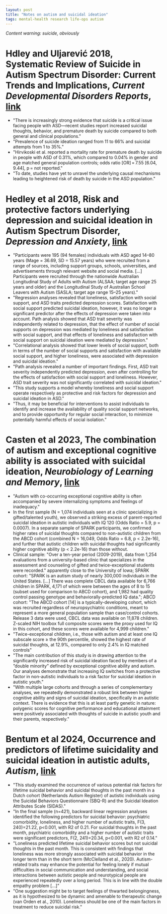 ```yaml
---  
layout: post  
title: "Notes on autism and suicidal ideation"  
tags: mental-health research life-ops autism  
---  
```


*Content warning: suicide, obviously*  

# Hdley and Uljarević 2018, Systematic Review of Suicide in Autism Spectrum Disorder: Current Trends and Implications, *Current Developmental Disorders Reports*, [link](https://link.springer.com/article/10.1007/s40474-018-0133-6)  
- "There is increasingly strong evidence that suicide is a critical issue facing people with ASD—recent studies report increased suicidal thoughts, behavior, and premature death by suicide compared to both general and clinical populations."    
- "Prevalence of suicide ideation ranged from 11 to 66% and suicidal attempts from 1 to 35%."  
- "Hirvikoski et al. reported a mortality rate for premature death by suicide in people with ASD of 0.31%, which compared to 0.04% in gender and age matched general population controls; odds ratio [OR] = 7.55 [6.04, 9.44], p = not reported."  
- "To date, studies have yet to unravel the underlying causal mechanisms leading to heightened risk of death by suicide in the ASD population."  

# Hedley et al 2018, Risk and protective factors underlying depression and suicidal ideation in Autism Spectrum Disorder, *Depression and Anxiety*, [link](https://onlinelibrary.wiley.com/doi/abs/10.1002/da.22759)  
- "Participants were 195 (94 females) individuals with ASD aged 14–80 years (Mage = 36.69, SD = 15.57 years) who were recruited from a range of sources, including support groups, schools, universities, and advertisements through relevant website and social media. [...] Participants were recruited through the nationwide Australian Longitudinal Study of Adults with Autism (ALSAA; target age range 25 years and older) and the Longitudinal Study of Australian School Leavers with Autism (SASLA; target age range 15–25 years)."  
- "Regression analyses revealed that loneliness, satisfaction with social support, and ASD traits predicted depression scores. Satisfaction with social support predicted suicidal ideation, however, it was no longer a significant predictor after the effects of depression were taken into account. Path analysis showed that ASD trait severity was independently related to depression, that the effect of number of social supports on depression was mediated by loneliness and satisfaction with social support, and that effects of loneliness and satisfaction with social support on suicidal ideation were mediated by depression."  
- "Correlational analysis showed that lower levels of social support, both in terms of the number of social supports and satisfaction with available social support, and higher loneliness, were associated with depression and suicidal ideation."  
- "Path analysis revealed a number of important findings. First, ASD trait severity independently predicted depression, even after controlling for the effects of satisfaction with social support and loneliness. However, ASD trait severity was not significantly correlated with suicidal ideation."  
- "This study supports a model whereby loneliness and social support operate respectively as protective and risk factors for depression and suicidal ideation in ASD."  
- "Thus, it may be beneficial for interventions to assist individuals to identify and increase the availability of quality social support networks, and to provide opportunity for regular social interaction, to minimize potentially harmful effects of social isolation."  

# Casten et al 2023, The combination of autism and exceptional cognitive ability is associated with suicidal ideation, *Neurobiology of Learning and Memory*, [link](https://www.sciencedirect.com/science/article/abs/pii/S1074742722001228?fr=RR-2&ref=pdf_download&rr=9459f7c7cff755f2)  
- "Autism with co-occurring exceptional cognitive ability is often accompanied by severe internalizing symptoms and feelings of inadequacy."  
- In the first sample (N = 1,074 individuals seen at a clinic specializing in gifted/talented youth), we observed a striking excess of parent-reported suicidal ideation in autistic individuals with IQ 120 (Odds Ratio = 5.9, p = 0.0007). In a separate sample of SPARK participants, we confirmed higher rates of suicidal thoughts compared to non-autistic children from the ABCD cohort (combined N = 16,049, Odds Ratio = 6.8, p < 2.2e-16), and further that autistic children with suicidal thoughts had significantly higher cognitive ability (p < 2.2e-16) than those without.  
- Clinical sample: "Over a ten-year period (2009-2019), data from 1,254 evaluations from a university-based clinic that specializes in the assessment and counseling of gifted and twice-exceptional students were recorded." apparently close to the University of Iowa; SPARK cohort: "SPARK is an autism study of nearly 300,000 individuals in the United States. [...] There was complete CBCL data available for 6,766 children in SPARK, 4,171 of which were between the ages of 8 to 15 (subset used for comparison to ABCD cohort), and 1,982 had quality control passing genotype and behaviorally-predicted IQ data."; ABCD cohort: "The ABCD cohort [14] is a typically-developing cohort, which was recruited regardless of neuropsychiatric conditions, meant to represent a more general population sample than case/control cohorts. Release 3 data were used, CBCL data was available on 11,878 children. Z-scaled NIH toolbox full composite scores were the proxy used for IQ in this cohort, and these scores were available for 4,999 children."  
- "Twice-exceptional children, i.e., those with autism and at least one IQ subscale score ≥ the 90th percentile, showed the highest rate of suicidal thoughts, at 12.9%, compared to only 2.4% in IQ matched controls"  
- "The main contribution of this study is in drawing attention to the significantly increased risk of suicidal ideation faced by members of a ”double minority” defined by exceptional cognitive ability and autism. Our analyses demonstrate that increasing IQ switches from a protective factor in non-autistic individuals to a risk factor for suicidal ideation in autistic youth."  
- "With multiple large cohorts and through a series of complementary analyses, we repeatedly demonstrated a robust link between higher cognitive ability and signs of suicidal ideation, specifically in an autistic context. There is evidence that this is at least partly genetic in nature: polygenic scores for cognitive performance and educational attainment were positively associated with thoughts of suicide in autistic youth and their parents, respectively."  

# Bentum et al 2024, Occurrence and predictors of lifetime  suicidality and suicidal ideation in autistic adults, *Autism*, [link](https://journals.sagepub.com/doi/pdf/10.1177/13623613231225901)  
- "This study examined the occurrence of various potential risk factors for lifetime suicidal behavior and suicidal thoughts in the past month in a Dutch cohort (Netherlands Autism Register) of autistic individuals using the Suicidal Behaviors Questionnaire (SBQ-R) and the Suicidal Ideation Attributes Scale (SIDAS)."  
- "In the final sample (n=421), backward linear regression analyses identified the following predictors for suicidal behavior: psychiatric comorbidity, loneliness, and higher number of autistic traits, F(3, 240)=21.22, p<0.001, with R2 of 0.21. For suicidal thoughts in the past month, psychiatric comorbidity and a higher number of autistic traits were significant predictors, F(2, 241)=20.34, p<0.001, with R2 of 0.14."  
- "Loneliness predicted lifetime suicidal behavior scores but not suicidal thoughts in the past month. This is consistent with findings that loneliness was more strongly associated with suicidal behavior in the longer term than in the short term (McClelland et al., 2020). Autism-related traits may enhance the potential for feeling lonely if mutual difficulties in social communication and understanding, and social interactions between autistic people and neurotypical people are experienced repeatedly over a long period. This is in line with the double empathy problem [...]"  
- "One suggestion might be to target feelings of thwarted belongingness, as it is hypothesized to be dynamic and amenable to therapeutic change (van Orden et al., 2010). Loneliness should be one of the main factors in treatment to reduce suicidal risk."  
